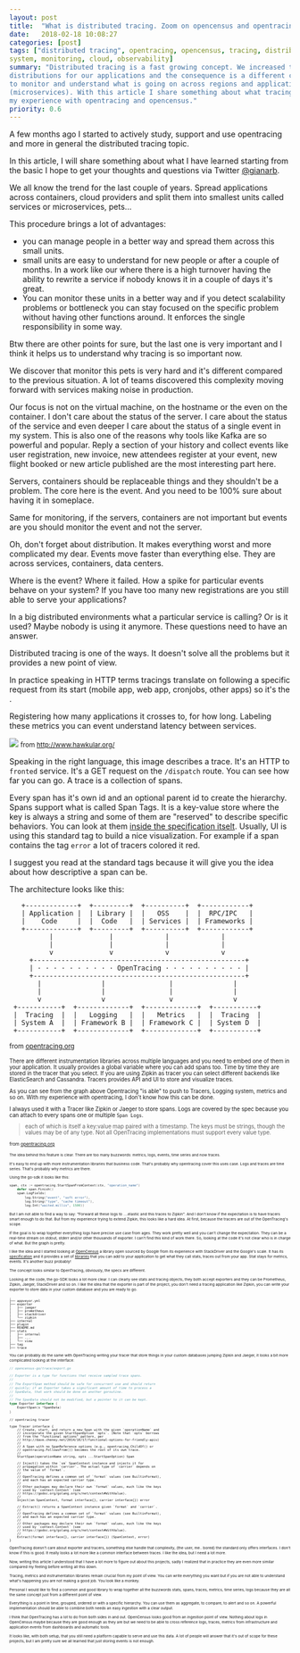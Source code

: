 ```yaml
---
layout: post
title:  "What is distributed tracing. Zoom on opencensus and opentracing"
date:   2018-02-18 10:08:27
categories: [post]
tags: ["distributed tracing", opentracing, opencensus, tracing, distributed
system, monitoring, cloud, observability]
summary: "Distributed tracing is a fast growing concept. We increased the
distributions for our applications and the consequence is a different complexity
to monitor and understand what is going on across regions and applications
(microservices). With this article I share something about what tracing is and
my experience with opentracing and opencensus."
priority: 0.6
---
```

A few months ago I started to actively study, support and use opentracing and
more in general the distributed tracing topic.

In this article, I will share something about what I have learned starting from
the basic I hope to get your thoughts and questions via Twitter
[@gianarb](https://twitter.com/gianarb).

We all know the trend for the last couple of years. Spread applications across
containers, cloud providers and split them into smallest units called services
or microservices, pets...

This procedure brings a lot of advantages:

* you can manage people in a better way and spread them across this small units.
* small units are easy to understand for new people or after a couple of months.
  In a work like our where there is a high turnover having the ability to
  rewrite a service if nobody knows it in a couple of days it's great.
* You can monitor these units in a better way and if you detect scalability
  problems or bottleneck you can stay focused on the specific problem without
  having other functions around. It enforces the single responsibility in some
  way.

Btw there are other points for sure, but the last one is very important and I
think it helps us to understand why tracing is so important now.

We discover that monitor this pets is very hard and it's different compared to
the previous situation. A lot of teams discovered this complexity moving forward
with services making noise in production.

Our focus is not on the virtual machine, on the hostname or the even on the
container. I don't care about the status of the server. I care about the status
of the service and even deeper I care about the status of a single event in my
system. This is also one of the reasons why tools like Kafka are so powerful and
popular. Reply a section of your history and collect events like user
registration, new invoice, new attendees register at your event, new flight
booked or new article published are the most interesting part here.

Servers, containers should be replaceable things and they shouldn't be a
problem. The core here is the event. And you need to be 100% sure about having
it in someplace.

Same for monitoring, if the servers, containers are not important but events are
you should monitor the event and not the server.

Oh, don't forget about distribution. It makes everything worst and more
complicated my dear. Events move faster than everything else. They are across
services, containers, data centers.

Where is the event? Where it failed. How a spike for particular events behave on
your system? If you have too many new registrations are you still able to serve
your applications?

In a big distributed environments what a particular service is calling? Or is it
used? Maybe nobody is using it anymore. These questions need to have an answer.

Distributed tracing is one of the ways. It doesn't solve all the problems but it
provides a new point of view.

In practice speaking in HTTP terms tracings translate on following a specific
request from its start (mobile app, web app, cronjobs, other apps) so it's the .

Registering how many applications it crosses to, for how long. Labeling these
metrics you can event understand latency between services.

<img src="http://www.hawkular.org/img/blog/2017/2017-04-19-jaeger-trace.png"
class="img-responsive">
<small>from http://www.hawkular.org/</small>

Speaking in the right language, this image describes a trace. It's an HTTP to
`fronted` service. It's a GET request on the `/dispatch` route. You can see how
far you can go. A trace is a collection of spans.

Every span has it's own id and an optional parent id to create the hierarchy.
Spans support what is called Span Tags. It is a key-value store where the key is
always a string and some of them are "reserved" to describe specific behaviors.
You can look at them [inside the specification
itselt](https://github.com/opentracing/specification/blob/master/semantic_conventions.md#standard-span-tags-and-log-fields).
Usually, UI is using this standard tag to build a nice visualization. For
example if a span contains the tag `error` a lot of tracers colored it red.

I suggest you read at the standard tags because it will give you the idea about
how descriptive a span can be.

The architecture looks like this:

```
   +-------------+  +---------+  +----------+  +------------+
   | Application |  | Library |  |   OSS    |  |  RPC/IPC   |
   |    Code     |  |  Code   |  | Services |  | Frameworks |
   +-------------+  +---------+  +----------+  +------------+
          |              |             |             |
          |              |             |             |
          v              v             v             v
     +-----------------------------------------------------+
     | · · · · · · · · · · OpenTracing · · · · · · · · · · |
     +-----------------------------------------------------+
       |               |                |               |
       |               |                |               |
       v               v                v               v
 +-----------+  +-------------+  +-------------+  +-----------+
 |  Tracing  |  |   Logging   |  |   Metrics   |  |  Tracing  |
 | System A  |  | Framework B |  | Framework C |  | System D  |
 +-----------+  +-------------+  +-------------+  +-----------+
```
<small>from <a
href="http://opentracing.io/documentation/pages/instrumentation/common-use-cases.html"
target="_blank">opentracing.org</a><small>

There are different instrumentation libraries across multiple languages and you
need to embed one of them in your application. It usually provides a global
variable where you can add spans too. Time by time they are stored in the
tracer that you select. If you are using Zipkin as tracer you can select
different backends like ElasticSearch and Cassandra.
Tracers provides API and UI to store and visualize traces.

As you can see from the graph above Opentracing "is able" to push to Tracers,
Logging system, metrics and so on. With my experience with opentracing, I don't
know how this can be done.

I always used it with a Tracer like Zipkin or Jaeger to store spans. Logs are
covered by the spec because you can attach to every spans one or multiple `Span
Logs`.

> each of which is itself a key:value map paired with a timestamp. The keys must
> be strings, though the values may be of any type. Not all OpenTracing
> implementations must support every value type.

<small>from <a
href="https://github.com/opentracing/specification/blob/master/specification.md"
target="_blank">opentracing.org</a><small>

The idea behind this feature is clear. There are too many buzzwords: metrics,
logs, events, time series and now traces.

It's easy to end up with more
instrumentation libraries that business code. That's probably why opentracing
cover this uses case. Logs and traces are time series. That's probably why
metrics are there.

Using the go-sdk it looks like this:
```go
span, ctx := opentracing.StartSpanFromContext(ctx, "operation_name")
    defer span.Finish()
    span.LogFields(
        log.String("event", "soft error"),
        log.String("type", "cache timeout"),
        log.Int("waited.millis", 1500))
```

But I am not able to find a way to say: "Forward all these logs to ....elastic
and this traces to Zipkin". And I don't know if the expectation is to have
tracers smart enough to do that. But from my experience trying to extend Zipkin,
this looks like a hard idea. At first, because the tracers are out of the
OpenTracing's scope.

If the goal is to wrap together everything logs have precise use case from ages.
They work pretty well and you can't change the expectation. They can be a
real-time stream on stdout, stderr and/or other thousands of exporter. I can't
find this kind of work there. So, looking at the code it's not clear who is in
charge of what. But the graph is pretty.

I like the idea and I started looking at [OpenCensus](https://opencensus.io/) a
library open sourced by Google from its experience with StackDriver and the
Google's scale. It has its
[specification](https://github.com/census-instrumentation/opencensus-specs) and
it provides a set of [libraries](https://github.com/census-instrumentation/)
that you can add to your application to get what they call stats, traces out
from your app.  Stat stays for metrics, events. It's another buzz probably!

The concept looks similar to OpenTracing, obviously, the specs are different.

Looking at the code, the go-SDK looks a lot more clear. I can clearly see stats
and tracing objects, they both accept exporters and they can be Prometheus,
Zipkin, Jaeger, StackDriver and so on. I like the idea that the exporter is part
of the project, you don't need a tracing application like Zipkin, you can write
your exporter to store data in your custom database and you are ready to go.

```
.
├── appveyor.yml
├── exporter
│   ├── jaeger
│   ├── prometheus
│   ├── stackdriver
│   └── zipkin
├── internal
├── plugin
├── README.md
├── stats
│   ├── internal
│   ├── ...
│   └── view
├── tag
├── trace
```

You can probably do the same with OpenTracing writing your tracer that store
things in your custom databases jumping Zipkin and Jaeger, it looks a bit more
complicated looking at the interface:

```go
// opencensus-go/trace/export.go

// Exporter is a type for functions that receive sampled trace spans.
//
// The ExportSpan method should be safe for concurrent use and should return
// quickly; if an Exporter takes a significant amount of time to process a
// SpanData, that work should be done on another goroutine.
//
// The SpanData should not be modified, but a pointer to it can be kept.
type Exporter interface {
	ExportSpan(s *SpanData)
}
```

```
// opentracing tracer

type Tracer interface {
	// Create, start, and return a new Span with the given `operationName` and
	// incorporate the given StartSpanOption `opts`. (Note that `opts` borrows
	// from the "functional options" pattern, per
	// http://dave.cheney.net/2014/10/17/functional-options-for-friendly-apis)
	//
	// A Span with no SpanReference options (e.g., opentracing.ChildOf() or
	// opentracing.FollowsFrom()) becomes the root of its own trace.
	//
	StartSpan(operationName string, opts ...StartSpanOption) Span

	// Inject() takes the `sm` SpanContext instance and injects it for
	// propagation within `carrier`. The actual type of `carrier` depends on
	// the value of `format`.
	//
	// OpenTracing defines a common set of `format` values (see BuiltinFormat),
	// and each has an expected carrier type.
	//
	// Other packages may declare their own `format` values, much like the keys
	// used by `context.Context` (see
	// https://godoc.org/golang.org/x/net/context#WithValue).
	//
	Inject(sm SpanContext, format interface{}, carrier interface{}) error

	// Extract() returns a SpanContext instance given `format` and `carrier`.
	//
	// OpenTracing defines a common set of `format` values (see BuiltinFormat),
	// and each has an expected carrier type.
	//
	// Other packages may declare their own `format` values, much like the keys
	// used by `context.Context` (see
	// https://godoc.org/golang.org/x/net/context#WithValue).
	//
	Extract(format interface{}, carrier interface{}) (SpanContext, error)
}
```
OpenTracing doesn't care about exporter and tracers, something else handle that
complexity, (the user, me.. bored) the standard only offers interfaces. I don't
know if this is good. It really looks a lot more like a common interface
between traces. I like the idea, but I need a lot more.

Now, writing this article I understood that I have a lot more to figure out
about this projects, sadly I realized that in practice they are even more
similar compared my feeling before writing all this down.

Tracing, metrics and instrumentation libraries remain crucial from my point of
view. You can write everything you want but if you are not able to understand
what's happening you are not making a good job. You look like a monkey.

Personal I would like to find a common and good library to wrap together all
the buzzwords stats, spans, traces, metrics, time series, logs because they are
all the same concept just from a different point of view.

Everything is a point in time, grouped, ordered or with a specific hierarchy.
You can use them as aggregate, to compare, to alert and so on. A powerful
implementation should be able to combine both needs an easy ingestion with a
clear output.

I think that OpenTracing has a lot to do from both sides in and out. OpenCensus
looks good from an ingestion point of view. Nothing about logs in OpenCensus
maybe because they are good enough as they are but we need to be able to cross
reference logs, traces, metrics from infrastructure and application events from
dashboards and automatic tools.

It looks like, with both setup, that you still need a platform capable to serve
and use this data. A lot of people will answer that it's out of scope for
these projects, but I am pretty sure we all learned that just storing events is
not enough.


